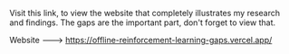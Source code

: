 Visit this link, to view the website that completely illustrates my research and findings.
The gaps are the important part, don't forget to view that.

Website ---> https://offline-reinforcement-learning-gaps.vercel.app/
